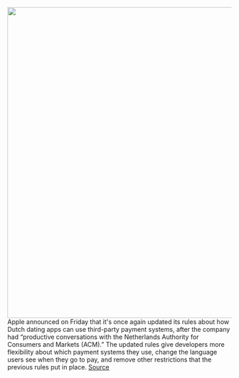 <img src='https://cdn.vox-cdn.com/thumbor/qtH-4t-h-o7vnFhCpLzHndEH_9A=/0x0:2040x1360/1200x800/filters:focal(857x517:1183x843)/cdn.vox-cdn.com/uploads/chorus_image/image/70965319/acastro_180604_1777_apple_wwdc_0004.0.jpg' width='700px' /><br/>
Apple announced on Friday that it's once again updated its rules about how Dutch dating apps can use third-party payment systems, after the company had “productive conversations with the Netherlands Authority for Consumers and Markets (ACM).” The updated rules give developers more flexibility about which payment systems they use, change the language users see when they go to pay, and remove other restrictions that the previous rules put in place.
<a href='https://www.theverge.com/2022/6/10/23163277/apple-third-party-payment-rules-update-acm-dutch-dating-apps-netherlands'> Source <a/>